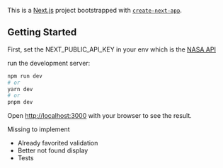 This is a [Next.js](https://nextjs.org/) project bootstrapped with [`create-next-app`](https://github.com/vercel/next.js/tree/canary/packages/create-next-app).

## Getting Started

First, set the NEXT_PUBLIC_API_KEY in your env which is the [NASA API](https://api.nasa.gov/)

run the development server:

```bash
npm run dev
# or
yarn dev
# or
pnpm dev
```

Open [http://localhost:3000](http://localhost:3000) with your browser to see the result.

Missing to implement

-   Already favorited validation
-   Better not found display
-   Tests
